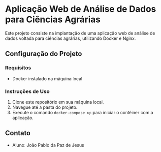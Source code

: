 # Aplicação Web de Análise de Dados para Ciências Agrárias

Este projeto consiste na implantação de uma aplicação web de análise de dados voltada para ciências agrárias, utilizando Docker e Nginx.

## Configuração do Projeto

### Requisitos

- Docker instalado na máquina local

### Instruções de Uso

1. Clone este repositório em sua máquina local.
2. Navegue até a pasta do projeto.
3. Execute o comando `docker-compose up` para iniciar o contêiner com a aplicação.

## Contato

- Aluno: João Pablo da Paz de Jesus